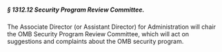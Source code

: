 ##### § 1312.12 Security Program Review Committee. #####

The Associate Director (or Assistant Director) for Administration will chair the OMB Security Program Review Committee, which will act on suggestions and complaints about the OMB security program.